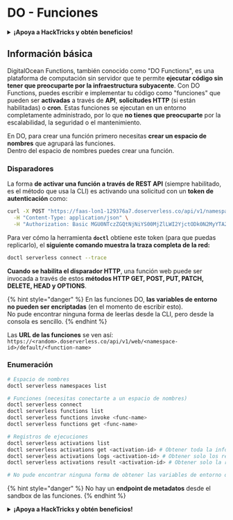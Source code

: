 # DO - Funciones

<details>

<summary><strong>¡Apoya a HackTricks y obtén beneficios!</strong></summary>

* Si quieres ver a tu **empresa anunciada en HackTricks** o si quieres acceder a la **última versión de PEASS o descargar HackTricks en PDF** ¡Consulta los [**PLANES DE SUSCRIPCIÓN**](https://github.com/sponsors/carlospolop)!
* Obtén el [**oficial PEASS & HackTricks swag**](https://peass.creator-spring.com)
* Descubre [**The PEASS Family**](https://opensea.io/collection/the-peass-family), nuestra colección de exclusivos [**NFTs**](https://opensea.io/collection/the-peass-family)
* **Únete al** 💬 [**grupo de Discord**](https://discord.gg/hRep4RUj7f) o al [**grupo de telegram**](https://t.me/peass) o **sígueme** en **Twitter** 🐦 [**@carlospolopm**](https://twitter.com/carlospolopm).
* **Comparte tus trucos de hacking enviando PR a los repositorios de** [**HackTricks**](https://github.com/carlospolop/hacktricks) y [**HackTricks Cloud**](https://github.com/carlospolop/hacktricks-cloud) en github.

</details>

## Información básica

DigitalOcean Functions, también conocido como "DO Functions", es una plataforma de computación sin servidor que te permite **ejecutar código sin tener que preocuparte por la infraestructura subyacente**. Con DO Functions, puedes escribir e implementar tu código como "funciones" que pueden ser **activadas** a través de **API**, **solicitudes HTTP** (si están habilitadas) o **cron**. Estas funciones se ejecutan en un entorno completamente administrado, por lo que **no tienes que preocuparte** por la escalabilidad, la seguridad o el mantenimiento.

En DO, para crear una función primero necesitas **crear un espacio de nombres** que agrupará las funciones.\
Dentro del espacio de nombres puedes crear una función.

### Disparadores

La forma **de activar una función a través de REST API** (siempre habilitado, es el método que usa la CLI) es activando una solicitud con un **token de autenticación** como:

```bash
curl -X POST "https://faas-lon1-129376a7.doserverless.co/api/v1/namespaces/fn-c100c012-65bf-4040-1230-2183764b7c23/actions/functionname?blocking=true&result=true" \
  -H "Content-Type: application/json" \
  -H "Authorization: Basic MGU0NTczZGQtNjNiYS00MjZlLWI2YjctODk0N2MyYTA2NGQ4OkhwVEllQ2t4djNZN2x6YjJiRmFGc1FERXBySVlWa1lEbUxtRE1aRTludXA1UUNlU2VpV0ZGNjNqWnVhYVdrTFg="
```

Para ver cómo la herramienta **`doctl`** obtiene este token (para que puedas replicarlo), el **siguiente comando muestra la traza completa de la red:**

```bash
doctl serverless connect --trace
```

**Cuando se habilita el disparador HTTP**, una función web puede ser invocada a través de estos **métodos HTTP GET, POST, PUT, PATCH, DELETE, HEAD y OPTIONS**.

{% hint style="danger" %}
En las funciones DO, **las variables de entorno no pueden ser encriptadas** (en el momento de escribir esto).\
No pude encontrar ninguna forma de leerlas desde la CLI, pero desde la consola es sencillo.
{% endhint %}

Las **URL de las funciones** se ven así: `https://<random>.doserverless.co/api/v1/web/<namespace-id>/default/<function-name>`

### Enumeración

```bash
# Espacio de nombres
doctl serverless namespaces list

# Funciones (necesitas conectarte a un espacio de nombres)
doctl serverless connect
doctl serverless functions list
doctl serverless functions invoke <func-name>
doctl serverless functions get <func-name>

# Registros de ejecuciones
doctl serverless activations list
doctl serverless activations get <activation-id> # Obtener toda la información sobre la ejecución
doctl serverless activations logs <activation-id> # Obtener solo los registros de la ejecución
doctl serverless activations result <activation-id> # Obtener solo la respuesta de la ejecución

# No pude encontrar ninguna forma de obtener las variables de entorno desde la CLI
```

{% hint style="danger" %}
No hay un **endpoint de metadatos** desde el sandbox de las funciones.&#x20;
{% endhint %}

<details>

<summary><strong>¡Apoya a HackTricks y obtén beneficios!</strong></summary>

* Si quieres ver a tu **empresa anunciada en HackTricks** o si quieres acceder a la **última versión de PEASS o descargar HackTricks en PDF** ¡Consulta los [**PLANES DE SUSCRIPCIÓN**](https://github.com/sponsors/carlospolop)!
* Obtén el [**oficial PEASS & HackTricks swag**](https://peass.creator-spring.com)
* Descubre [**The PEASS Family**](https://opensea.io/collection/the-peass-family), nuestra colección de exclusivos [**NFTs**](https://opensea.io/collection/the-peass-family)
* **Únete al** 💬 [**grupo de Discord**](https://discord.gg/hRep4RUj7f) o al [**grupo de telegram**](https://t.me/peass) o **sígueme** en **Twitter** 🐦 [**@carlospolopm**](https://twitter.com/carlospolopm).
* **Comparte tus trucos de hacking enviando PR a los repositorios de** [**HackTricks**](https://github.com/carlospolop/hacktricks) y [**HackTricks Cloud**](https://github.com/carlospolop/hacktricks-cloud) en github.

</details>
